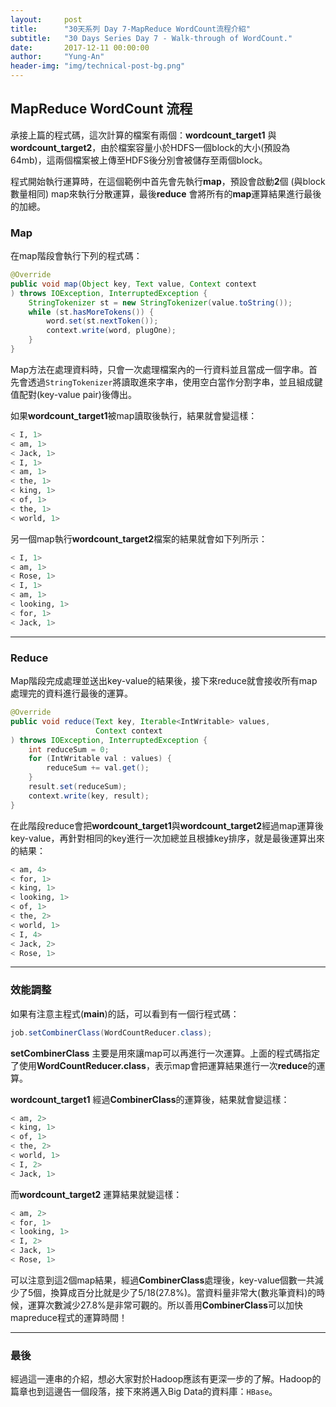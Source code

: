 ```yaml
---
layout:     post
title:      "30天系列 Day 7-MapReduce WordCount流程介紹"
subtitle:   "30 Days Series Day 7 - Walk-through of WordCount."
date:       2017-12-11 00:00:00
author:     "Yung-An"
header-img: "img/technical-post-bg.png"
---
```


## MapReduce WordCount 流程

承接上篇的程式碼，這次計算的檔案有兩個：**wordcount_target1** 與 **wordcount_target2**，由於檔案容量小於HDFS一個block的大小(預設為64mb)，這兩個檔案被上傳至HDFS後分別會被儲存至兩個block。    

程式開始執行運算時，在這個範例中首先會先執行**map**，預設會啟動**2**個 (與block數量相同) map來執行分散運算，最後**reduce** 會將所有的**map**運算結果進行最後的加總。

### Map

在map階段會執行下列的程式碼：
```java
@Override
public void map(Object key, Text value, Context context
) throws IOException, InterruptedException {
    StringTokenizer st = new StringTokenizer(value.toString());
    while (st.hasMoreTokens()) {
        word.set(st.nextToken());
        context.write(word, plugOne);
    }
}
```
Map方法在處理資料時，只會一次處理檔案內的一行資料並且當成一個字串。首先會透過`StringTokenizer`將讀取進來字串，使用空白當作分割字串，並且組成鍵值配對(key-value pair)後傳出。    

如果**wordcount_target1**被map讀取後執行，結果就會變這樣：
```bash
< I, 1>
< am, 1>
< Jack, 1>
< I, 1>
< am, 1>
< the, 1>
< king, 1>
< of, 1>
< the, 1>
< world, 1>
```

另一個map執行**wordcount_target2**檔案的結果就會如下列所示：
```bash
< I, 1>
< am, 1>
< Rose, 1>
< I, 1>
< am, 1>
< looking, 1>
< for, 1>
< Jack, 1>
```

---

### Reduce

Map階段完成處理並送出key-value的結果後，接下來reduce就會接收所有map處理完的資料進行最後的運算。

```java
@Override
public void reduce(Text key, Iterable<IntWritable> values,
                   Context context
) throws IOException, InterruptedException {
    int reduceSum = 0;
    for (IntWritable val : values) {
        reduceSum += val.get();
    }
    result.set(reduceSum);
    context.write(key, result);
}
```

在此階段reduce會把**wordcount_target1**與**wordcount_target2**經過map運算後key-value，再針對相同的key進行一次加總並且根據key排序，就是最後運算出來的結果：
```bash
< am, 4>
< for, 1>
< king, 1>
< looking, 1>
< of, 1>
< the, 2>
< world, 1>
< I, 4>
< Jack, 2>
< Rose, 1>
```

---

### 效能調整

如果有注意主程式(**main**)的話，可以看到有一個行程式碼：
```java
job.setCombinerClass(WordCountReducer.class);
```

**setCombinerClass** 主要是用來讓map可以再進行一次運算。上面的程式碼指定了使用**WordCountReducer.class**，表示map會把運算結果進行一次**reduce**的運算。    

**wordcount_target1** 經過**CombinerClass**的運算後，結果就會變這樣：
```bash
< am, 2>
< king, 1>
< of, 1>
< the, 2>
< world, 1>
< I, 2>
< Jack, 1>
```

而**wordcount_target2** 運算結果就變這樣：
```bash
< am, 2>
< for, 1>
< looking, 1>
< I, 2>
< Jack, 1>
< Rose, 1>
```

可以注意到這2個map結果，經過**CombinerClass**處理後，key-value個數一共減少了5個，換算成百分比就是少了5/18(27.8%)。當資料量非常大(數兆筆資料)的時候，運算次數減少27.8%是非常可觀的。所以善用**CombinerClass**可以加快mapreduce程式的運算時間！

---

### 最後

經過這一連串的介紹，想必大家對於Hadoop應該有更深一步的了解。Hadoop的篇章也到這邊告一個段落，接下來將邁入Big Data的資料庫：`HBase`。
